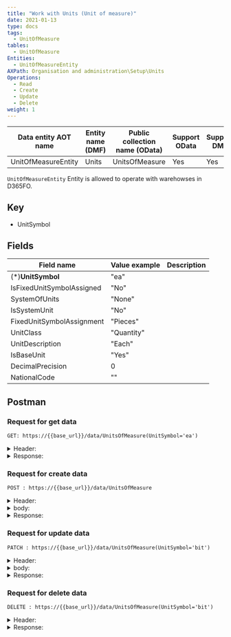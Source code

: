 ```yaml
---
title: "Work with Units (Unit of measure)"
date: 2021-01-13
type: docs
tags:
  - UnitOfMeasure
tables:
  - UnitOfMeasure
Entities: 
  - UnitOfMeasureEntity
AXPath: Organisation and administration\Setup\Units
Operations:
  - Read
  - Create
  - Update
  - Delete
weight: 1
---
```


| Data entity AOT name | Entity name (DMF) | Public collection name (OData) | Support OData | Support DMF | Category  | ReadOnly |
| -------------------- | ----------------- | ------------------------------ | ------------- | ----------- | --------- | -------- |
| UnitOfMeasureEntity  | Units             | UnitsOfMeasure                 | Yes           | Yes         | Reference | No       |

`UnitOfMeasureEntity` Entity is allowed to operate with warehowses in D365FO.

## Key

- UnitSymbol

## Fields

| Field name                | Value example | Description |
| ------------------------- | ------------- | ----------- |
| (*)**UnitSymbol**         | "ea"          |             |
| IsFixedUnitSymbolAssigned | "No"          |             |
| SystemOfUnits             | "None"        |             |
| IsSystemUnit              | "No"          |             |
| FixedUnitSymbolAssignment | "Pieces"      |             |
| UnitClass                 | "Quantity"    |             |
| UnitDescription           | "Each"        |             |
| IsBaseUnit                | "Yes"         |             |
| DecimalPrecision          | 0             |             |
| NationalCode              | ""            |             |

## Postman

### Request for get data

`GET: https://{{base_url}}/data/UnitsOfMeasure(UnitSymbol='ea')`

<details>
    <summary>
    Header:
    </summary>

```json
OData-Version:4.0
OData-MaxVersion:4.0
Content-Type:application/json;odata.metadata=minimal
Accept:application/json;odata.metadata=minimal
Accept-Charset:UTF-8
Authorization:Bearer {{token}}
Host:{{base_url}}
```

</details>

<details>
<summary>
Response:
</summary>

```json
{
    "@odata.context": "https://{{base_url}}/data/$metadata#UnitsOfMeasure/$entity",
    "@odata.etag": "W/\"JzAsMjI1NjU0MjExOTk7MCwyMjU2NTQyMTE5ODswLDA7MCw1NjM3MTQ0NTg1OzAsMCc=\"",
    "UnitSymbol": "ea",
    "IsFixedUnitSymbolAssigned": "No",
    "SystemOfUnits": "None",
    "IsSystemUnit": "No",
    "FixedUnitSymbolAssignment": "Pieces",
    "UnitClass": "Quantity",
    "UnitDescription": "Each",
    "IsBaseUnit": "Yes",
    "DecimalPrecision": 0,
    "NationalCode": ""
}
```

</details>

### Request for create data

`POST : https://{{base_url}}/data/UnitsOfMeasure`

<details>
    <summary>
    Header:
    </summary>

```json
OData-Version:4.0
OData-MaxVersion:4.0
Content-Type:application/json;odata.metadata=minimal
Accept:application/json;odata.metadata=minimal
Accept-Charset:UTF-8
Authorization:Bearer {{token}}
Host:{{base_url}}
```

</details>

<details>
    <summary>
    body:
    </summary>

```json
{
    "@odata.type":"#Microsoft.Dynamics.DataEntities.UnitOfMeasure",
    "UnitSymbol": "bit"
}
```

</details>

<details>
    <summary>
    Response:
    </summary>

```json
{
    "@odata.context": "https://{{base_url}}/data/$metadata#UnitsOfMeasure/$entity",
    "@odata.etag": "W/\"JzEsNjg3MTk0Nzc2MTY7MCwwOzAsMDswLDA7MCwwJw==\"",
    "UnitSymbol": "bit",
    "IsFixedUnitSymbolAssigned": "No",
    "SystemOfUnits": "None",
    "IsSystemUnit": "No",
    "FixedUnitSymbolAssignment": "Pieces",
    "UnitClass": "Quantity",
    "UnitDescription": "",
    "IsBaseUnit": "No",
    "DecimalPrecision": 0,
    "NationalCode": ""
}
```

</details>

### Request for update data

`PATCH : https://{{base_url}}/data/UnitsOfMeasure(UnitSymbol='bit')`

<details>
    <summary>
    Header:
    </summary>

```json
    OData-Version:4.0
    OData-MaxVersion:4.0
    Content-Type:application/json;odata.metadata=minimal
    Accept:application/json;odata.metadata=minimal
    Accept-Charset:UTF-8
    Authorization:Bearer {{token}}
    Host:{{base_url}}
```

</details>

<details>
    <summary>
    body:
    </summary>

```json
{
    "@odata.type":"#Microsoft.Dynamics.DataEntities.UnitOfMeasure",
    "DecimalPrecision": "3"
}
```

</details>

<details>
    <summary>
    Response:
    </summary>
    Status: 204
</details>

### Request for delete data

`DELETE : https://{{base_url}}/data/UnitsOfMeasure(UnitSymbol='bit')`

<details>
    <summary>
    Header:
    </summary>

```json
OData-Version:4.0
OData-MaxVersion:4.0
Content-Type:application/json;odata.metadata=minimal
Accept:application/json;odata.metadata=minimal
Accept-Charset:UTF-8
Authorization:Bearer {{token}}
Host:{{base_url}}
```

</details>

<details>
<summary>
Response:
</summary>
Status: 204
</details>
